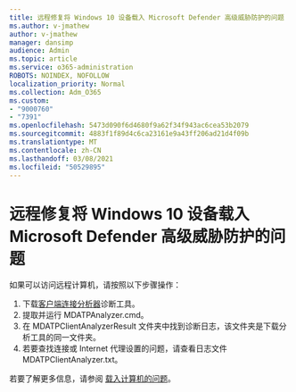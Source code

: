 ```yaml
---
title: 远程修复将 Windows 10 设备载入 Microsoft Defender 高级威胁防护的问题
ms.author: v-jmathew
author: v-jmathew
manager: dansimp
audience: Admin
ms.topic: article
ms.service: o365-administration
ROBOTS: NOINDEX, NOFOLLOW
localization_priority: Normal
ms.collection: Adm_O365
ms.custom:
- "9000760"
- "7391"
ms.openlocfilehash: 5473d090f6d4680f9a62f34f943ac6cea53b2079
ms.sourcegitcommit: 4883f1f89d4c6ca23161e9a43ff206ad21d4f09b
ms.translationtype: MT
ms.contentlocale: zh-CN
ms.lasthandoff: 03/08/2021
ms.locfileid: "50529895"
---
```

# <a name="remotely-fix-problems-with-onboarding-windows-10-devices-to-microsoft-defender-advanced-threat-protection"></a>远程修复将 Windows 10 设备载入 Microsoft Defender 高级威胁防护的问题

如果可以访问远程计算机，请按照以下步骤操作：

1. 下载[客户端连接分析器](https://go.microsoft.com/fwlink/?linkid=2143466)诊断工具。
2. 提取并运行 MDATPAnalyzer.cmd。
3. 在 MDATPClientAnalyzerResult 文件夹中找到诊断日志，该文件夹是下载分析工具的同一文件夹。
4. 若要查找连接或 Internet 代理设置的问题，请查看日志文件 MDATPClientAnalyzer.txt。

若要了解更多信息，请参阅 [载入计算机的问题](https://go.microsoft.com/fwlink/?linkid=2143634)。
